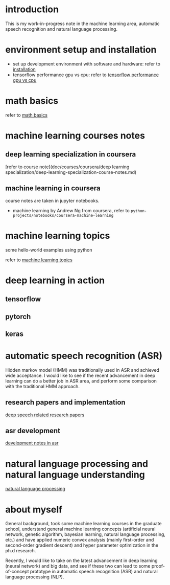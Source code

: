 # introduction
This is my work-in-progress note in the machine learning area, automatic speech recognition and natural language processing.

# environment setup and installation
- set up development environment with software and hardware: refer to [installation](doc/installation.md)
- tensorflow performance gpu vs cpu: refer to [tensorflow performance gpu vs cpu](doc/tensorflow-gpu-vs-cpu.md)

# math basics
refer to [math basics](doc/math-basics.md)

# machine learning courses notes
## deep learning specialization in coursera
[refer to course note](doc/courses/coursera/deep learning specialization/deep-learning-specialization-course-notes.md)

## machine learning in coursera
course notes are taken in jupyter notebooks.
- machine learning by Andrew Ng from coursera, refer to `python-projects/notebooks/coursera-machine-learning`

# machine learning topics
some hello-world examples using python

refer to [machine learning topics](doc/machine-learning-topics.md)

# deep learning in action
## tensorflow
## pytorch
## keras

# automatic speech recognition (ASR)
Hidden markov model (HMM) was traditionally used in ASR and achieved wide acceptance. I would like to see if the recent advancement in deep learning can do a better job in ASR area, and perform some comparison with the traditional HMM approach.

## research papers and implementation
[deep speech related research papers](doc/deep-speech-papers-and-technical-reports.md)


## asr development
[development notes in asr](doc/asr-development.md)

# natural language processing and natural language understanding
[natural language processing](doc/natural-language-processing-courses.md)

# about myself
General background, took some machine learning courses in the graduate school, understand general machine learning concepts (artificial neural network, genetic algorithm, bayesian learning, natural language processing, etc.) and have applied numeric convex analysis (mainly first-order and second-order gradient descent) and hyper parameter optimization in the ph.d research.

Recently, I would like to take on the latest advancement in deep learning (neural network) and big data, and see if these two can lead to some proof-of-concept prototype in automatic speech recognition (ASR) and natural language processing (NLP).